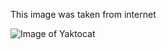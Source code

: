 This image was taken from internet

![Image of Yaktocat](https://octodex.github.com/images/yaktocat.png)
